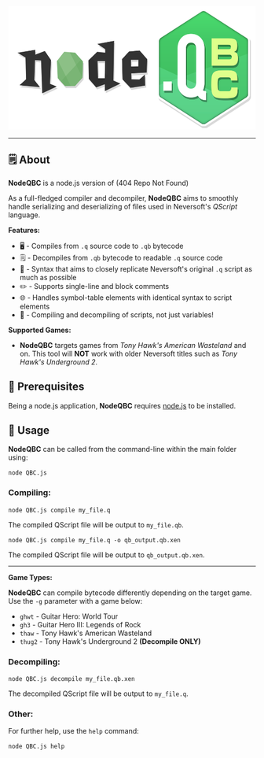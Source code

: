 <div align="center"><img src="Media/nodeqbc_header.png" height="250"/></div>

-----

## 🗒️ About

**NodeQBC** is a node.js version of (404 Repo Not Found)

As a full-fledged compiler and decompiler, **NodeQBC** aims to smoothly handle serializing and deserializing of files used in Neversoft's *QScript* language.

**Features:**

- 🖥️ - Compiles from `.q` source code to `.qb` bytecode
- 🗒️ - Decompiles from `.qb` bytecode to readable `.q` source code
- 📖 - Syntax that aims to closely replicate Neversoft's original `.q` script as much as possible
- ✏️ - Supports single-line and block comments
- 🌐 - Handles symbol-table elements with identical syntax to script elements
- 📜 - Compiling and decompiling of scripts, not just variables!

**Supported Games:**

- **NodeQBC** targets games from *Tony Hawk's American Wasteland* and on. This tool will **NOT** work with older Neversoft titles such as *Tony Hawk's Underground 2*.

## 🧰 Prerequisites

Being a node.js application, **NodeQBC** requires [node.js](https://nodejs.org/en) to be installed.

## 📗 Usage

**NodeQBC** can be called from the command-line within the main folder using:

```
node QBC.js
```

### Compiling:

```
node QBC.js compile my_file.q
```
The compiled QScript file will be output to `my_file.qb`.

```
node QBC.js compile my_file.q -o qb_output.qb.xen
```
The compiled QScript file will be output to `qb_output.qb.xen`.

-----

**Game Types:**

**NodeQBC** can compile bytecode differently depending on the target game. Use the `-g` parameter with a game below:

- `ghwt` - Guitar Hero: World Tour
- `gh3` - Guitar Hero III: Legends of Rock
- `thaw` - Tony Hawk's American Wasteland
- `thug2` - Tony Hawk's Underground 2 **(Decompile ONLY)**

### Decompiling:

```
node QBC.js decompile my_file.qb.xen
```
The decompiled QScript file will be output to `my_file.q`.

### Other:

For further help, use the `help` command:

```
node QBC.js help
```
